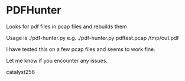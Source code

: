 PDFHunter
=========

Looks for pdf files in pcap files and rebuilds them

Usage is ./pdf-hunter.py <pcap file> <file location>
e.g. ./pdf-hunter.py pdftest.pcap /tmp/out.pdf

I have tested this on a few pcap files and seems to work fine.

Let me know if you encounter any issues.

catalyst256
